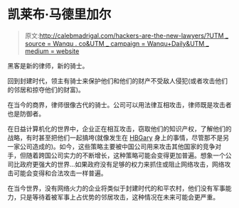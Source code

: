 # 凯莱布·马德里加尔

> 原文:[http://calebmadrigal.com/hackers-are-the-new-lawyers/?UTM _ source = Wanqu . co&UTM _ campaign = Wanqu+Daily&UTM _ medium = website](http://calebmadrigal.com/hackers-are-the-new-lawyers/?utm_source=wanqu.co&utm_campaign=Wanqu+Daily&utm_medium=website)

黑客是新的律师，新的骑士。

回到封建时代，领主有骑士来保护他们和他们的财产不受敌人侵犯(或者攻击他们的邻居和掠夺他们的财富)。

在当今的商界，律师很像古代的骑士。公司可以用法律互相攻击，律师既是攻击者也是防御者。

在日益计算机化的世界中，企业正在相互攻击，窃取他们的知识产权，了解他们的战略，有时甚至把他们一起搞垮(就像发生在 [HBGary](https://en.wikipedia.org/wiki/HBGary) 身上的事情，尽管那不是另一家公司造成的)。如今，这些策略主要被中国公司用来攻击其他国家的竞争对手，但随着跨国公司实力的不断增长，这种策略可能会变得更加普遍。想象一个公司比政府更强大的世界...如果政府没有足够的权力来抓住或阻止网络攻击，网络攻击可能会变得和合法攻击一样普遍。

在当今世界，没有网络火力的企业将类似于封建时代的和平农村，他们没有军事能力，只是等待着被军事上占优势的邻居攻击，这种情况在未来可能会更严重。